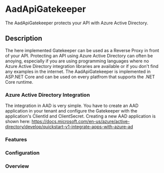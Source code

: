 # AadApiGatekeeper
The AadApiGatekeeper protects your API with Azure Active Directory.

## Description
The here implemented Gatekeeper can be used as a Reverse Proxy in front of your API.
Protecting an API using Azure Active Directory can often be anoying, especially if you are using programming languages
where no Azure Active Directory integration libraries are available or if you don't find any examples in the internet.
The AadApiGatekeeper is implemented in ASP.NET Core and can be used on every platfrom that supports the .NET Core runtime.

### Azure Active Directory Integration
The integration in AAD is very simple. You have to create an AAD application in your tenant and configure the Gatekeeper with the application's ClientId and ClientSecret.
Creating a new AAD application is shown here:
https://docs.microsoft.com/en-us/azure/active-directory/develop/quickstart-v1-integrate-apps-with-azure-ad

### Features

### Configuration

### Overview
